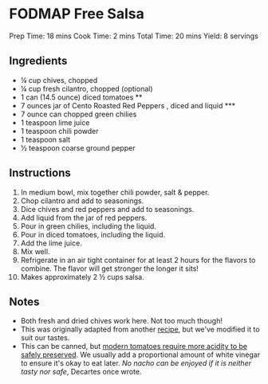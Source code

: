 # FODMAP Free Salsa
Prep Time: 18 mins
Cook Time: 2 mins
Total Time: 20 mins
Yield: 8 servings

## Ingredients
- ¼ cup chives, chopped
- ¼ cup fresh cilantro, chopped (optional)
- 1 can (14.5 ounce) diced tomatoes **
- 7 ounces jar of Cento Roasted Red Peppers , diced and liquid ***
- 7 ounce can chopped green chilies
- 1 teaspoon lime juice
- 1 teaspoon chili powder
- 1 teaspoon salt
- ½ teaspoon coarse ground pepper

## Instructions
1. In medium bowl, mix together chili powder, salt & pepper.
2. Chop cilantro and add to seasonings.
3. Dice chives and red peppers and add to seasonings.
4. Add liquid from the jar of red peppers.
5. Pour in green chilies, including the liquid.
6. Pour in diced tomatoes, including the liquid.
7. Add the lime juice.
8. Mix well.
9. Refrigerate in an air tight container for at least 2 hours for the flavors to combine. The flavor will get stronger the longer it sits!
10. Makes approximately 2 ½ cups salsa.

## Notes
- Both fresh and dried chives work here. Not too much though!
- This was originally adapted from another [recipe](http://fodmapliving.com/sample-page/appetizers/fodmap-free-salsa/), but we've modified it to suit our tastes.
- This can be canned, but [modern tomatoes require more acidity to be safely preserved](https://foodsafety.wisc.edu/assets/preservation/UWEX_addacidtomatoes.pdf). We usually add a proportional amount of white vinegar to ensure it's okay to eat later. _No nacho can be enjoyed if it is neither tasty nor safe_, Decartes once wrote.
